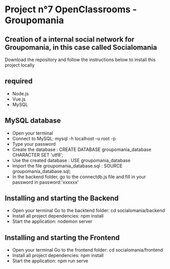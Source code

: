 # Project n°7 OpenClassrooms - Groupomania
## Creation of a internal social network for Groupomania, in this case called Socialomania
Download the repository and follow the instructions below to install this project locally

## required
- Node.js
- Vue.js
- MySQL

## MySQL database
- Open your terminal
- Connect to MySQL: mysql -h localhost -u root -p
- Type your password
- Create the database : CREATE DATABASE groupomania_database CHARACTER SET 'utf8';
- Use the created database : USE groupomania_database
- Import the file groupomania_database.sql : SOURCE groupomania_database.sql;
- In the backend folder, go to the connectdb.js file and fill in your password in password:'xxxxxx'

## Installing and starting the Backend
- Open your terminal Go to the backtend folder: cd socialomania/backend
-  Install all project dependencies: npm install 
-  Start the application: nodemon server

## Installing and starting the Frontend
- Open your terminal Go to the frontend folder: cd socialomania/frontend 
- Install all project dependencies: npm install 
- Start the application: npm run serve
